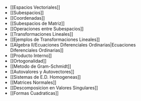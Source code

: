 - [[Espacios Vectoriales]]
- [[Subespacios]]
- [[Coordenadas]]
- [[Subespacios de Matriz]]
- [[Operaciones entre Subespacios]]
- [[Transformaciones Lineales]]
- [[Ejemplos de Transformaciones Lineales]]
- [[Algebra II/Ecuaciones Diferenciales Ordinarias|Ecuaciones Diferenciales Ordinarias]]
- [[Producto Interno]]
- [[Ortogonalidad]]
- [[Metodo de Gram-Schmidt]]
- [[Autovalores y Autovectores]]
- [[Sistemas de E.D. Homogeneas]]
- [[Matrices Normales]]
- [[Descomposicion en Valores Singulares]]
- [[Formas Cuadraticas]]
